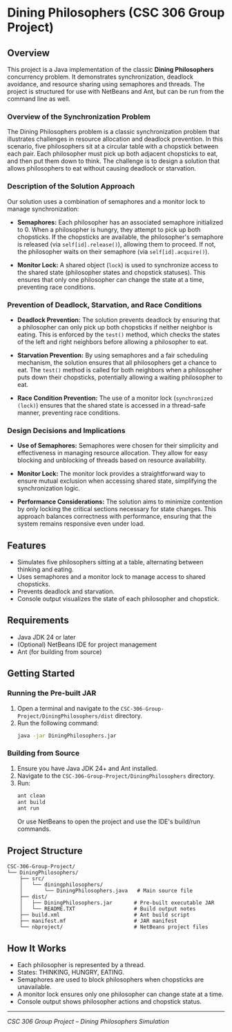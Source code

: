 # Dining Philosophers (CSC 306 Group Project)

## Overview
This project is a Java implementation of the classic **Dining Philosophers** concurrency problem. It demonstrates synchronization, deadlock avoidance, and resource sharing using semaphores and threads. The project is structured for use with NetBeans and Ant, but can be run from the command line as well.

### Overview of the Synchronization Problem
The Dining Philosophers problem is a classic synchronization problem that illustrates challenges in resource allocation and deadlock prevention. In this scenario, five philosophers sit at a circular table with a chopstick between each pair. Each philosopher must pick up both adjacent chopsticks to eat, and then put them down to think. The challenge is to design a solution that allows philosophers to eat without causing deadlock or starvation.

### Description of the Solution Approach
Our solution uses a combination of semaphores and a monitor lock to manage synchronization:

- **Semaphores:** Each philosopher has an associated semaphore initialized to 0. When a philosopher is hungry, they attempt to pick up both chopsticks. If the chopsticks are available, the philosopher's semaphore is released (via `self[id].release()`), allowing them to proceed. If not, the philosopher waits on their semaphore (via `self[id].acquire()`).

- **Monitor Lock:** A shared object (`lock`) is used to synchronize access to the shared state (philosopher states and chopstick statuses). This ensures that only one philosopher can change the state at a time, preventing race conditions.

### Prevention of Deadlock, Starvation, and Race Conditions
- **Deadlock Prevention:** The solution prevents deadlock by ensuring that a philosopher can only pick up both chopsticks if neither neighbor is eating. This is enforced by the `test()` method, which checks the states of the left and right neighbors before allowing a philosopher to eat.

- **Starvation Prevention:** By using semaphores and a fair scheduling mechanism, the solution ensures that all philosophers get a chance to eat. The `test()` method is called for both neighbors when a philosopher puts down their chopsticks, potentially allowing a waiting philosopher to eat.

- **Race Condition Prevention:** The use of a monitor lock (`synchronized (lock)`) ensures that the shared state is accessed in a thread-safe manner, preventing race conditions.

### Design Decisions and Implications
- **Use of Semaphores:** Semaphores were chosen for their simplicity and effectiveness in managing resource allocation. They allow for easy blocking and unblocking of threads based on resource availability.

- **Monitor Lock:** The monitor lock provides a straightforward way to ensure mutual exclusion when accessing shared state, simplifying the synchronization logic.

- **Performance Considerations:** The solution aims to minimize contention by only locking the critical sections necessary for state changes. This approach balances correctness with performance, ensuring that the system remains responsive even under load.


## Features
- Simulates five philosophers sitting at a table, alternating between thinking and eating.
- Uses semaphores and a monitor lock to manage access to shared chopsticks.
- Prevents deadlock and starvation.
- Console output visualizes the state of each philosopher and chopstick.

## Requirements
- Java JDK 24 or later
- (Optional) NetBeans IDE for project management
- Ant (for building from source)

## Getting Started

### Running the Pre-built JAR
1. Open a terminal and navigate to the `CSC-306-Group-Project/DiningPhilosophers/dist` directory.
2. Run the following command:
   ```sh
   java -jar DiningPhilosophers.jar
   ```

### Building from Source
1. Ensure you have Java JDK 24+ and Ant installed.
2. Navigate to the `CSC-306-Group-Project/DiningPhilosophers` directory.
3. Run:
   ```sh
   ant clean
   ant build
   ant run
   ```
   Or use NetBeans to open the project and use the IDE's build/run commands.

## Project Structure
```
CSC-306-Group-Project/
└── DiningPhilosophers/
    ├── src/
    │   └── diningphilosophers/
    │       └── DiningPhilosophers.java   # Main source file
    ├── dist/
    │   ├── DiningPhilosophers.jar       # Pre-built executable JAR
    │   └── README.TXT                   # Build output notes
    ├── build.xml                        # Ant build script
    ├── manifest.mf                      # JAR manifest
    └── nbproject/                       # NetBeans project files
```

## How It Works
- Each philosopher is represented by a thread.
- States: THINKING, HUNGRY, EATING.
- Semaphores are used to block philosophers when chopsticks are unavailable.
- A monitor lock ensures only one philosopher can change state at a time.
- Console output shows philosopher actions and chopstick status.


---
*CSC 306 Group Project – Dining Philosophers Simulation* 
